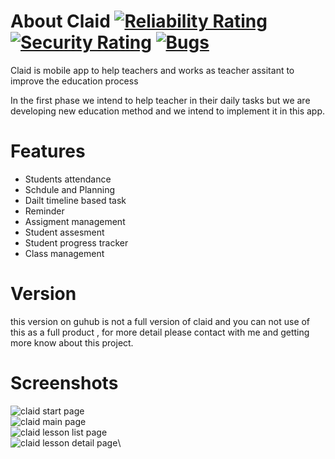 # About Claid [![Reliability Rating](https://sonarcloud.io/api/project_badges/measure?project=FarCodeHub_Claid&metric=reliability_rating)](https://sonarcloud.io/summary/new_code?id=FarCodeHub_Claid) [![Security Rating](https://sonarcloud.io/api/project_badges/measure?project=FarCodeHub_Claid&metric=security_rating)](https://sonarcloud.io/summary/new_code?id=FarCodeHub_Claid) [![Bugs](https://sonarcloud.io/api/project_badges/measure?project=FarCodeHub_Claid&metric=bugs)](https://sonarcloud.io/summary/new_code?id=FarCodeHub_Claid)

Claid is mobile app to help teachers and works as teacher assitant to improve the education process

In the first phase we intend to help teacher in their daily tasks but we are developing new education method and we intend to implement it in this app.


# Features
* Students attendance
* Schdule and Planning
* Dailt timeline based task
* Reminder
* Assigment management
* Student assesment
* Student progress tracker
* Class management

# Version
this version on guhub is not a full version of claid and you can not use of this as a full product , for more detail please contact with me and getting more know about this project.

# Screenshots
![claid start page](https://user-images.githubusercontent.com/71442440/134240186-52f857d2-f5e8-478a-ae58-ee647d949c7e.png)\
![claid main page](https://user-images.githubusercontent.com/71442440/134240308-299a3a32-7f47-4df6-9220-f93b055c13a7.png)\
![claid lesson list page](https://user-images.githubusercontent.com/71442440/134240367-b6b4a70c-f734-4228-a7b5-633b0e34d73a.png)\
![claid lesson detail page](https://user-images.githubusercontent.com/71442440/134240430-2b4bb278-b81e-43fe-9e19-8f28b6e160a3.png)\





